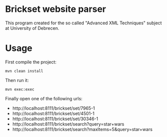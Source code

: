 # Brickset website parser

This program created for the so called "Advanced XML Techniques" subject at University of Debrecen.

# Usage

First compile the project:

```mvn clean install```

Then run it:

```mvn exec:exec```

Finally open one of the following urls:

* http://localhost:8111/brickset/set/7965-1
* http://localhost:8111/brickset/set/4501-1
* http://localhost:8111/brickset/set/30346-1
* http://localhost:8111/brickset/search?query=star+wars
* http://localhost:8111/brickset/search?maxItems=5&query=star+wars
